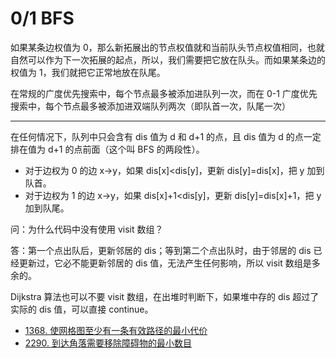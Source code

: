 # 0/1 BFS

如果某条边权值为 0，那么新拓展出的节点权值就和当前队头节点权值相同，也就自然可以作为下一次拓展的起点，所以，我们需要把它放在队头。而如果某条边的权值为 1，我们就把它正常地放在队尾。

在常规的广度优先搜索中，每个节点最多被添加进队列一次，而在 0-1 广度优先搜索中，每个节点最多被添加进双端队列两次（即队首一次，队尾一次）

---

在任何情况下，队列中只会含有 dis 值为 d 和 d+1 的点，且 dis 值为 d 的点一定排在值为 d+1 的点前面（这个叫 BFS 的两段性）。

- 
  对于边权为 0 的边 x→y，如果 dis[x]<dis[y]，更新 dis[y]=dis[x]，把 y 加到队首。
- 对于边权为 1 的边 x→y，如果 dis[x]+1<dis[y]，更新 dis[y]=dis[x]+1，把 y 加到队尾。

问：为什么代码中没有使用 visit 数组？

答：第一个点出队后，更新邻居的 dis；等到第二个点出队时，由于邻居的 dis 已经更新过，它必不能更新邻居的 dis 值，无法产生任何影响，所以 visit 数组是多余的。

Dijkstra 算法也可以不要 visit 数组，在出堆时判断下，如果堆中存的 dis 超过了实际的 dis 值，可以直接 continue。

- [1368. 使网格图至少有一条有效路径的最小代价](https://leetcode.cn/problems/minimum-cost-to-make-at-least-one-valid-path-in-a-grid/)
- [2290. 到达角落需要移除障碍物的最小数目](https://leetcode.cn/problems/minimum-obstacle-removal-to-reach-corner/)
